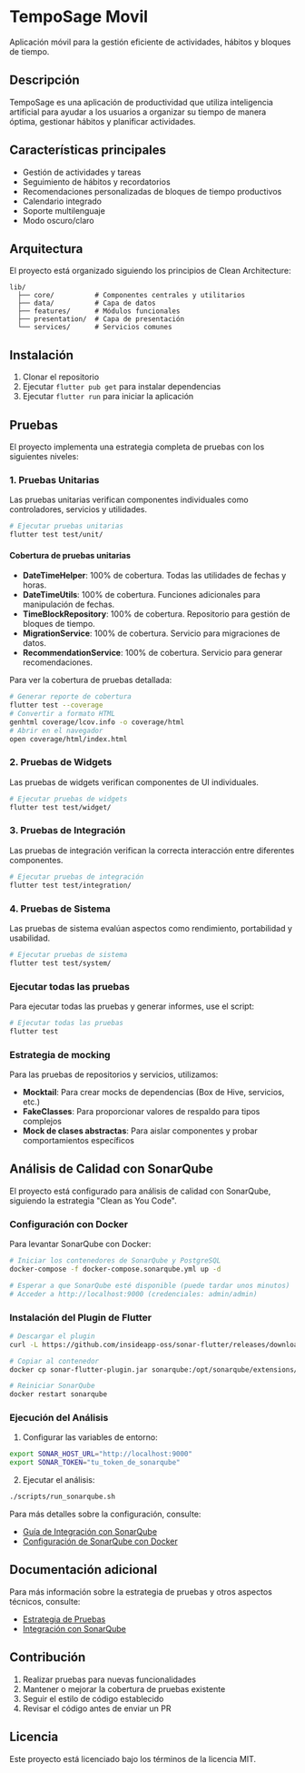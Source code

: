 # TempoSage Movil

Aplicación móvil para la gestión eficiente de actividades, hábitos y bloques de tiempo.

## Descripción

TempoSage es una aplicación de productividad que utiliza inteligencia artificial para ayudar a los usuarios a organizar su tiempo de manera óptima, gestionar hábitos y planificar actividades.

## Características principales

- Gestión de actividades y tareas
- Seguimiento de hábitos y recordatorios
- Recomendaciones personalizadas de bloques de tiempo productivos
- Calendario integrado
- Soporte multilenguaje
- Modo oscuro/claro

## Arquitectura

El proyecto está organizado siguiendo los principios de Clean Architecture:

```
lib/
  ├── core/          # Componentes centrales y utilitarios
  ├── data/          # Capa de datos
  ├── features/      # Módulos funcionales
  ├── presentation/  # Capa de presentación
  └── services/      # Servicios comunes
```

## Instalación

1. Clonar el repositorio
2. Ejecutar `flutter pub get` para instalar dependencias
3. Ejecutar `flutter run` para iniciar la aplicación

## Pruebas

El proyecto implementa una estrategia completa de pruebas con los siguientes niveles:

### 1. Pruebas Unitarias

Las pruebas unitarias verifican componentes individuales como controladores, servicios y utilidades.

```bash
# Ejecutar pruebas unitarias
flutter test test/unit/
```

#### Cobertura de pruebas unitarias

- **DateTimeHelper**: 100% de cobertura. Todas las utilidades de fechas y horas.
- **DateTimeUtils**: 100% de cobertura. Funciones adicionales para manipulación de fechas.
- **TimeBlockRepository**: 100% de cobertura. Repositorio para gestión de bloques de tiempo.
- **MigrationService**: 100% de cobertura. Servicio para migraciones de datos.
- **RecommendationService**: 100% de cobertura. Servicio para generar recomendaciones.

Para ver la cobertura de pruebas detallada:

```bash
# Generar reporte de cobertura
flutter test --coverage
# Convertir a formato HTML
genhtml coverage/lcov.info -o coverage/html
# Abrir en el navegador
open coverage/html/index.html
```

### 2. Pruebas de Widgets

Las pruebas de widgets verifican componentes de UI individuales.

```bash
# Ejecutar pruebas de widgets
flutter test test/widget/
```

### 3. Pruebas de Integración

Las pruebas de integración verifican la correcta interacción entre diferentes componentes.

```bash
# Ejecutar pruebas de integración
flutter test test/integration/
```

### 4. Pruebas de Sistema

Las pruebas de sistema evalúan aspectos como rendimiento, portabilidad y usabilidad.

```bash
# Ejecutar pruebas de sistema
flutter test test/system/
```

### Ejecutar todas las pruebas

Para ejecutar todas las pruebas y generar informes, use el script:

```bash
# Ejecutar todas las pruebas
flutter test
```

### Estrategia de mocking

Para las pruebas de repositorios y servicios, utilizamos:
- **Mocktail**: Para crear mocks de dependencias (Box de Hive, servicios, etc.)
- **FakeClasses**: Para proporcionar valores de respaldo para tipos complejos
- **Mock de clases abstractas**: Para aislar componentes y probar comportamientos específicos

## Análisis de Calidad con SonarQube

El proyecto está configurado para análisis de calidad con SonarQube, siguiendo la estrategia "Clean as You Code".

### Configuración con Docker

Para levantar SonarQube con Docker:

```bash
# Iniciar los contenedores de SonarQube y PostgreSQL
docker-compose -f docker-compose.sonarqube.yml up -d

# Esperar a que SonarQube esté disponible (puede tardar unos minutos)
# Acceder a http://localhost:9000 (credenciales: admin/admin)
```

### Instalación del Plugin de Flutter

```bash
# Descargar el plugin
curl -L https://github.com/insideapp-oss/sonar-flutter/releases/download/0.5.2/sonar-flutter-plugin-0.5.2.jar -o sonar-flutter-plugin.jar

# Copiar al contenedor
docker cp sonar-flutter-plugin.jar sonarqube:/opt/sonarqube/extensions/plugins/

# Reiniciar SonarQube
docker restart sonarqube
```

### Ejecución del Análisis

1. Configurar las variables de entorno:
```bash
export SONAR_HOST_URL="http://localhost:9000"
export SONAR_TOKEN="tu_token_de_sonarqube"
```

2. Ejecutar el análisis:
```bash
./scripts/run_sonarqube.sh
```

Para más detalles sobre la configuración, consulte:

- [Guía de Integración con SonarQube](docs/INTEGRACION_SONARQUBE.md)
- [Configuración de SonarQube con Docker](docs/CONFIGURACION_SONARQUBE_DOCKER.md)

## Documentación adicional

Para más información sobre la estrategia de pruebas y otros aspectos técnicos, consulte:

- [Estrategia de Pruebas](docs/ESTRATEGIA_PRUEBAS.md)
- [Integración con SonarQube](docs/INTEGRACION_SONARQUBE.md)

## Contribución

1. Realizar pruebas para nuevas funcionalidades
2. Mantener o mejorar la cobertura de pruebas existente
3. Seguir el estilo de código establecido
4. Revisar el código antes de enviar un PR

## Licencia

Este proyecto está licenciado bajo los términos de la licencia MIT.

